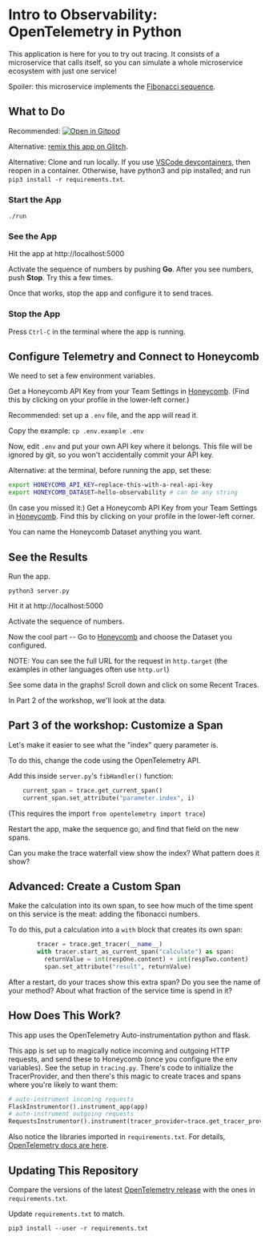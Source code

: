 # Intro to Observability: OpenTelemetry in Python

This application is here for you to try out tracing.
It consists of a microservice that calls itself, so you can simulate
a whole microservice ecosystem with just one service!

Spoiler: this microservice implements the <a href="https://en.wikipedia.org/wiki/Fibonacci_number">Fibonacci sequence</a>.

## What to Do

Recommended:
[![Open in Gitpod](https://gitpod.io/button/open-in-gitpod.svg)](https://gitpod.io/#https://github.com/honeycombio/intro-to-o11y-python)

Alternative: [remix this app on Glitch](https://glitch.com/edit/#!/intro-to-o11y-python).

Alternative: Clone and run locally.
If you use [VSCode devcontainers](https://code.visualstudio.com/docs/remote/containers-tutorial), then reopen in a container.
Otherwise, have python3 and pip installed; and run `pip3 install -r requirements.txt`.

### Start the App

`./run`

### See the App

Hit the app at http://localhost:5000

Activate the sequence of numbers by pushing **Go**. After you see numbers, push **Stop**. Try this a few times.

Once that works, stop the app and configure it to send traces.

### Stop the App

Press `Ctrl-C` in the terminal where the app is running.

## Configure Telemetry and Connect to Honeycomb

We need to set a few environment variables.

Get a Honeycomb API Key from your Team Settings in [Honeycomb](https://ui.honeycomb.io).
(Find this by clicking on your profile in the lower-left corner.)

Recommended: set up a `.env` file, and the app will read it.

Copy the example: `cp .env.example .env`

Now, edit `.env` and put your own API key where it belongs. This file will be ignored by git,
so you won't accidentally commit your API key.

Alternative: at the terminal, before running the app, set these:

```sh
export HONEYCOMB_API_KEY=replace-this-with-a-real-api-key
export HONEYCOMB_DATASET=hello-observability # can be any string
```

(In case you missed it:) Get a Honeycomb API Key from your Team Settings in [Honeycomb](https://ui.honeycomb.io).
Find this by clicking on your profile in the lower-left corner.

You can name the Honeycomb Dataset anything you want.

## See the Results

Run the app.

`python3 server.py`

Hit it at http://localhost:5000

Activate the sequence of numbers.

Now the cool part --
Go to [Honeycomb](https://ui.honeycomb.io) and choose the Dataset you configured.

NOTE: You can see the full URL for the request in `http.target`
(the examples in other languages often use `http.url`)

See some data in the graphs!
Scroll down and click on some Recent Traces.

In Part 2 of the workshop, we'll look at the data.

## Part 3 of the workshop: Customize a Span

Let's make it easier to see what the "index" query parameter is.

To do this, change the code using the OpenTelemetry API.

Add this inside `server.py`'s `fibHandler()` function:

```python
    current_span = trace.get_current_span()
    current_span.set_attribute("parameter.index", i)
```

(This requires the import `from opentelemetry import trace`)

Restart the app, make the sequence go, and find that field on the new spans.

Can you make the trace waterfall view show the index? What pattern does it show?

## Advanced: Create a Custom Span

Make the calculation into its own span, to see how much of the time spent on this service is the meat: adding the fibonacci numbers.

To do this, put a calculation into a `with` block that creates its own span:

```python
        tracer = trace.get_tracer(__name__)
        with tracer.start_as_current_span("calculate") as span:
          returnValue = int(respOne.content) + int(respTwo.content)
          span.set_attribute("result", returnValue)
```

After a restart, do your traces show this extra span? Do you see the name of your method?
About what fraction of the service time is spend in it?

## How Does This Work?

This app uses the OpenTelemetry Auto-instrumentation python and flask.

This app is set up to magically notice incoming and outgoing HTTP requests, and send these to Honeycomb (once you configure the env variables).
See the setup in `tracing.py`.
There's code to initialize the TracerProvider, and then there's this magic to create traces and spans where you're likely to want them:

```python
# auto-instrument incoming requests
FlaskInstrumentor().instrument_app(app)
# auto-instrument outgoing requests
RequestsInstrumentor().instrument(tracer_provider=trace.get_tracer_provider())
```

Also notice the libraries imported in `requirements.txt`.
For details, [OpenTelemetry docs are here](https://opentelemetry-python.readthedocs.io/en/stable/).

## Updating This Repository

Compare the versions of the latest [OpenTelemetry release](https://github.com/open-telemetry/opentelemetry-python/releases) with the ones in `requirements.txt`.

Update `requirements.txt` to match.

`pip3 install --user -r requirements.txt`
